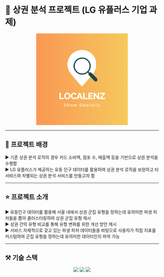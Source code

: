 # 🌇 상권 분석 프로젝트 (LG 유플러스 기업 과제)

<div align="center">
  <img src="images/logo.png" alt="로고" width="300">
</div>

---

## 👏 프로젝트 배경
▶️ 기존 상권 분석 로직의 경우 카드 소비액, 점포 수, 매출액 등을 기반으로 상권 분석을 수행함  
▶️ LG 유플러스가 제공하는 유동 인구 데이터를 활용하여 상권 분석 로직을 보완하고 타 서비스와 차별되는 상권 분석 서비스를 만들고자 함  

---

## ⭐ 프로젝트 소개
▶️ 유동인구 데이터를 활용해 서울 내에서 상권 군집 유형을 정하는데 유의미한 파생 피처들을 뽑아 클러스터링하여 상권 군집 유형 제시  
▶️ 상권 간의 유형 비교를 통해 유형 변화를 위한 개선 방안 제시  
▶️ 서비스 자체적으로 갖고 있는 파생 피처 데이터들을 바탕으로 사용자가 직접 지표를 커스텀하여 군집 유형을 정하는데 유의미한 데이터인지 파악 가능  

---

## ⚒️ 기술 스택

<div align="center">
  <img src="https://img.shields.io/badge/Next.js-000000?style=flat-square&logo=Next.js&logoColor=white"/>
  <img src="https://img.shields.io/badge/Typescript-3178C6?style=flat-square&logo=Typescript&logoColor=white"/>
  <img src="https://img.shields.io/badge/Tailwind CSS-06B6D4?style=flat-square&logo=Tailwind CSS&logoColor=white"/>
</div>
